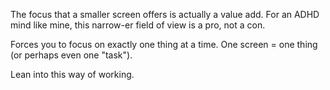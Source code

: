The focus that a smaller screen offers is actually a value add. For an ADHD mind like mine, this narrow-er field of view is a pro, not a con.

Forces you to focus on exactly one thing at a time. One screen = one thing (or perhaps even one "task").

Lean into this way of working.